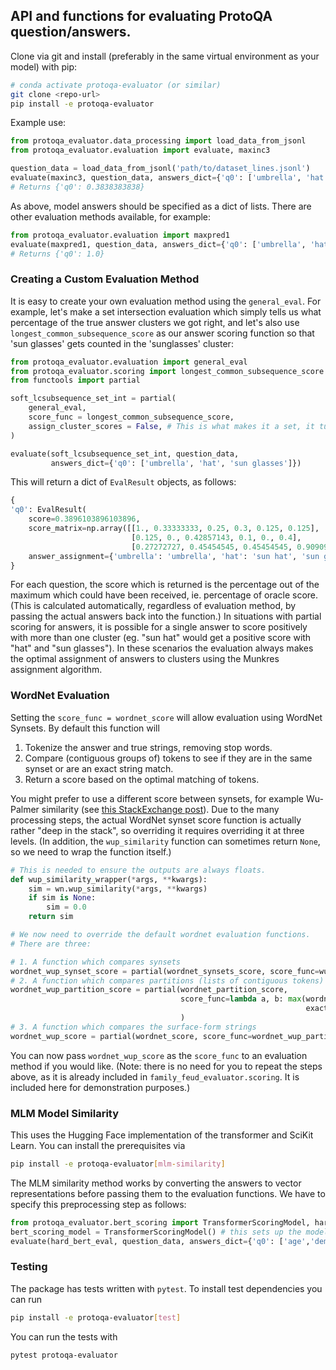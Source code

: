 ## API and functions for evaluating ProtoQA question/answers.

Clone via git and install (preferably in the same virtual environment as your model) with pip:
```bash
# conda activate protoqa-evaluator (or similar)
git clone <repo-url>
pip install -e protoqa-evaluator
```

Example use:
```python
from protoqa_evaluator.data_processing import load_data_from_jsonl
from protoqa_evaluator.evaluation import evaluate, maxinc3

question_data = load_data_from_jsonl('path/to/dataset_lines.jsonl')
evaluate(maxinc3, question_data, answers_dict={'q0': ['umbrella', 'hat', 'sun glasses']})
# Returns {'q0': 0.3838383838}
```
As above, model answers should be specified as a dict of lists. There are other evaluation methods available, for example:
```python
from protoqa_evaluator.evaluation import maxpred1
evaluate(maxpred1, question_data, answers_dict={'q0': ['umbrella', 'hat', 'sun glasses']})
# Returns {'q0': 1.0}
```
### Creating a Custom Evaluation Method
It is easy to create your own evaluation method using the `general_eval`. For example, let's make a set intersection evaluation which simply tells us what percentage of the true answer clusters we got right, and let's also use `longest_common_subsequence_score`  as our answer scoring function so that 'sun glasses' gets counted in the 'sunglasses' cluster:
```python
from protoqa_evaluator.evaluation import general_eval
from protoqa_evaluator.scoring import longest_common_subsequence_score
from functools import partial

soft_lcsubsequence_set_int = partial(
    general_eval,
    score_func = longest_common_subsequence_score,
    assign_cluster_scores = False, # This is what makes it a set, it turns off the cluster counts
)

evaluate(soft_lcsubsequence_set_int, question_data,
         answers_dict={'q0': ['umbrella', 'hat', 'sun glasses']})
```
This will return a dict of `EvalResult` objects, as follows:
```python
{
'q0': EvalResult(
    score=0.3896103896103896,
    score_matrix=np.array([[1., 0.33333333, 0.25, 0.3, 0.125, 0.125],
                           [0.125, 0., 0.42857143, 0.1, 0., 0.4],
                           [0.27272727, 0.45454545, 0.45454545, 0.90909091, 0.09090909, 0.27272727]]),
    answer_assignment={'umbrella': 'umbrella', 'hat': 'sun hat', 'sun glasses': 'sunglasses'})
}
```

For each question, the score which is returned is the percentage out of the maximum which could have been received, ie. percentage of oracle score. (This is calculated automatically, regardless of evaluation method, by passing the actual answers back into the function.) In situations with partial scoring for answers, it is possible for a single answer to score positively with more than one cluster (eg. "sun hat" would get a positive score with "hat" and "sun glasses"). In these scenarios the evaluation always makes the optimal assignment of answers to clusters using the Munkres assignment algorithm.

### WordNet Evaluation
Setting the `score_func = wordnet_score` will allow evaluation using WordNet Synsets. By default this function will
1. Tokenize the answer and true strings, removing stop words.
2. Compare (contiguous groups of) tokens to see if they are in the same synset or are an exact string match.
3. Return a score based on the optimal matching of tokens.

You might prefer to use a different score between synsets, for example Wu-Palmer similarity (see [this StackExchange post](https://linguistics.stackexchange.com/questions/9084/what-do-wordnetsimilarity-scores-mean)). Due to the many processing steps, the actual WordNet synset score function is actually rather "deep in the stack", so overriding it requires overriding it at three levels. (In addition, the `wup_similarity` function can sometimes return `None`, so we need to wrap the function itself.)
```python
# This is needed to ensure the outputs are always floats.
def wup_similarity_wrapper(*args, **kwargs):
    sim = wn.wup_similarity(*args, **kwargs)
    if sim is None:
        sim = 0.0
    return sim

# We now need to override the default wordnet evaluation functions.
# There are three:

# 1. A function which compares synsets
wordnet_wup_synset_score = partial(wordnet_synsets_score, score_func=wup_similarity_wrapper)
# 2. A function which compares partitions (lists of contiguous tokens) of strings
wordnet_wup_partition_score = partial(wordnet_partition_score,
                                      score_func=lambda a, b: max(wordnet_wup_synset_score(a, b),
                                                                  exact_match(a, b)), # Fallback if not in WordNet
                                      )
# 3. A function which compares the surface-form strings
wordnet_wup_score = partial(wordnet_score, score_func=wordnet_wup_partition_score)
```
You can now pass `wordnet_wup_score` as the `score_func` to an evaluation method if you would like. (Note: there is no need for you to repeat the steps above, as it is already included in `family_feud_evaluator.scoring`. It is included here for demonstration purposes.)

### MLM Model Similarity
This uses the Hugging Face implementation of the transformer and SciKit Learn. You can install the prerequisites via
```bash
pip install -e protoqa-evaluator[mlm-similarity]
```

The MLM similarity method works by converting the answers to vector representations before passing them to the evaluation functions. We have to specify this preprocessing step as follows:
```python
from protoqa_evaluator.bert_scoring import TransformerScoringModel, hard_bert_eval 
bert_scoring_model = TransformerScoringModel() # this sets up the model and loads the weights
evaluate(hard_bert_eval, question_data, answers_dict={'q0': ['age','demeanor','social status']}, bert_scoring_model.preprocessing)
```

### Testing
The package has tests written with `pytest`. To install test dependencies you can run
```bash
pip install -e protoqa-evaluator[test]
```
You can run the tests with
```bash
pytest protoqa-evaluator
```